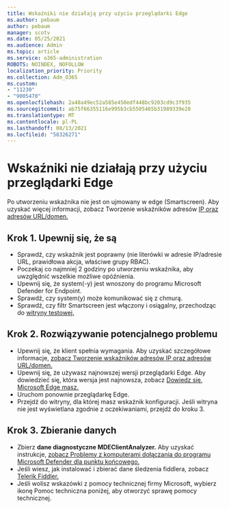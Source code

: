 ```yaml
---
title: Wskaźniki nie działają przy użyciu przeglądarki Edge
ms.author: pebaum
author: pebaum
manager: scotv
ms.date: 05/25/2021
ms.audience: Admin
ms.topic: article
ms.service: o365-administration
ROBOTS: NOINDEX, NOFOLLOW
localization_priority: Priority
ms.collection: Adm_O365
ms.custom:
- "11230"
- "9005470"
ms.openlocfilehash: 2a48a49ec52a585e450edf448bc9203cd9c3f935
ms.sourcegitcommit: ab75f66355116e995b3cb5505465b31989339e28
ms.translationtype: MT
ms.contentlocale: pl-PL
ms.lasthandoff: 08/13/2021
ms.locfileid: "58326271"
---
```

# <a name="indicators-dont-work-using-edge-browser"></a>Wskaźniki nie działają przy użyciu przeglądarki Edge

Po utworzeniu wskaźnika nie jest on ujmowany w edge (Smartscreen). Aby uzyskać więcej informacji, zobacz Tworzenie wskaźników adresów [IP oraz adresów URL/domen.](https://docs.microsoft.com/microsoft-365/security/defender-endpoint/indicator-ip-domain)

## <a name="step-1-ensure-the-following"></a>Krok 1. Upewnij się, że są

- Sprawdź, czy wskaźnik jest poprawny (nie literówki w adresie IP/adresie URL, prawidłowa akcja, właściwe grupy RBAC).
- Poczekaj co najmniej 2 godziny po utworzeniu wskaźnika, aby uwzględnić wszelkie możliwe opóźnienia.
- Upewnij się, że system(-y) jest wnoszony do programu Microsoft Defender for Endpoint.
- Sprawdź, czy system(y) może komunikować się z chmurą.
- Sprawdź, czy filtr Smartscreen jest włączony i osiągalny, przechodząc do [witryny testowej.](https://demo.smartscreen.msft.net)

## <a name="step-2-troubleshoot-the-potential-issue"></a>Krok 2. Rozwiązywanie potencjalnego problemu

- Upewnij się, że klient spełnia wymagania. Aby uzyskać szczegółowe informacje, [zobacz Tworzenie wskaźników adresów IP oraz adresów URL/domen.](https://docs.microsoft.com/microsoft-365/security/defender-endpoint/indicator-ip-domain)
- Upewnij się, że używasz najnowszej wersji przeglądarki Edge. Aby dowiedzieć się, która wersja jest najnowsza, zobacz [Dowiedz się, Microsoft Edge masz.](https://support.microsoft.com/microsoft-edge/find-out-which-version-of-microsoft-edge-you-have-c726bee8-c42e-e472-e954-4cf5123497eb)
- Uruchom ponownie przeglądarkę Edge.
- Przejdź do witryny, dla której masz wskaźnik konfiguracji. Jeśli witryna nie jest wyświetlana zgodnie z oczekiwaniami, przejdź do kroku 3. 

## <a name="step-3-collect-data"></a>Krok 3. Zbieranie danych

- Zbierz **dane diagnostyczne MDEClientAnalyzer.** Aby uzyskać instrukcje, [zobacz Problemy z komputerami dołączania do programu Microsoft Defender dla punktu końcowego.](issues-with-onboarding-machines.md)
- Jeśli wiesz, jak instalować i zbierać dane śledzenia fiddlera, zobacz [Telerik Fiddler.](http://www.telerik.com/fiddler)
- Jeśli wolisz wskazówki z pomocy technicznej firmy Microsoft, wybierz ikonę Pomoc techniczna poniżej, aby otworzyć sprawę pomocy technicznej.
